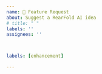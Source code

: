 ```yaml
---
name: 🚀 Feature Request
about: Suggest a RearFold AI idea
# title: " "
labels: ''
assignees: ''



labels: [enhancement]

---
```

